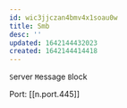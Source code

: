 ```yaml
---
id: wic3jjczan4bmv4x1soau0w
title: Smb
desc: ''
updated: 1642144432023
created: 1642144414418
---
```



`S`erver `M`essage `B`lock

Port: [[n.port.445]]
